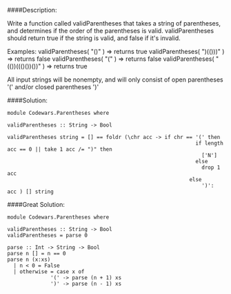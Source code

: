 ####Description:

Write a function called validParentheses that takes a string of parentheses, and determines if the order of the parentheses is valid. validParentheses should return true if the string is valid, and false if it's invalid.

Examples:
validParentheses( "()" ) => returns true
validParentheses( ")(()))" ) => returns false
validParentheses( "(" ) => returns false
validParentheses( "(())((()())())" ) => returns true

All input strings will be nonempty, and will only consist of open parentheses '(' and/or closed parentheses ')'


####Solution:  

    module Codewars.Parentheses where

    validParentheses :: String -> Bool

    validParentheses string = [] == foldr (\chr acc -> if chr == '(' then
                                                                 if length acc == 0 || take 1 acc /= ")" then
                                                                   ['N']
                                                                 else
                                                                   drop 1 acc
                                                               else
                                                                   ')': acc ) [] string



####Great Solution:  

    module Codewars.Parentheses where

    validParentheses :: String -> Bool
    validParentheses = parse 0

    parse :: Int -> String -> Bool
    parse n [] = n == 0
    parse n (x:xs)
      | n < 0 = False
      | otherwise = case x of
                  '(' -> parse (n + 1) xs
                  ')' -> parse (n - 1) xs
